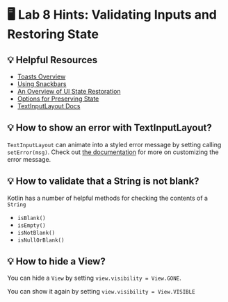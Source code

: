 # 🖥 Lab 8 Hints: Validating Inputs and Restoring State

## 💡 Helpful Resources
- [Toasts Overview](https://developer.android.com/guide/topics/ui/notifiers/toasts)
- [Using Snackbars](https://developer.android.com/training/snackbar/showing#display)
- [An Overview of UI State Restoration](https://developer.android.com/topic/libraries/architecture/saving-states)
- [Options for Preserving State](https://developer.android.com/topic/libraries/architecture/saving-states#options)
- [TextInputLayout Docs](https://developer.android.com/reference/com/google/android/material/textfield/TextInputLayout)

## 💡 How to show an error with TextInputLayout?
`TextInputLayout` can animate into a styled error message by setting calling `setError(msg)`.  Check out [the documentation](https://developer.android.com/reference/com/google/android/material/textfield/TextInputLayout#setError(java.lang.CharSequence)) for more on customizing the error message.

## 💡 How to validate that a String is not blank?
Kotlin has a number of helpful methods for checking the contents of a `String`
- `isBlank()`
- `isEmpty()`
- `isNotBlank()`
- `isNullOrBlank()`

## 💡 How to hide a View?
You can hide a `View` by setting `view.visibility = View.GONE`.

You can show it again by setting `view.visibility = View.VISIBLE`
